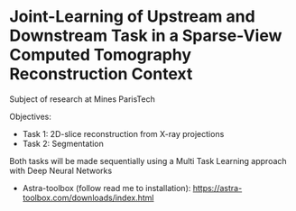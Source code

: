 # Joint-Learning of Upstream and Downstream Task in a Sparse-View Computed Tomography Reconstruction Context

Subject of research at Mines ParisTech 

Objectives: 
- Task 1: 2D-slice reconstruction from X-ray projections 
- Task 2: Segmentation 

Both tasks will be made sequentially using a Multi Task Learning approach with Deep Neural Networks




- Astra-toolbox (follow read me to installation): 
https://astra-toolbox.com/downloads/index.html

